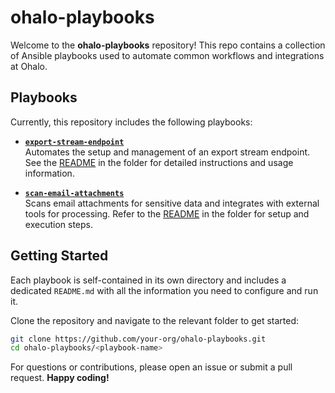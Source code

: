 # ohalo-playbooks

Welcome to the **ohalo-playbooks** repository! This repo contains a collection of Ansible playbooks used to automate common workflows and integrations at Ohalo.

## Playbooks

Currently, this repository includes the following playbooks:

- **[`export-stream-endpoint`](./export-stream-endpoint/)**  
  Automates the setup and management of an export stream endpoint. See the [README](./export-stream-endpoint/README.md) in the folder for detailed instructions and usage information.

- **[`scan-email-attachments`](./scan-email-attachments/)**  
  Scans email attachments for sensitive data and integrates with external tools for processing. Refer to the [README](./scan-email-attachments/README.md) in the folder for setup and execution steps.

## Getting Started

Each playbook is self-contained in its own directory and includes a dedicated `README.md` with all the information you need to configure and run it.

Clone the repository and navigate to the relevant folder to get started:

```bash
git clone https://github.com/your-org/ohalo-playbooks.git
cd ohalo-playbooks/<playbook-name>
```

For questions or contributions, please open an issue or submit a pull request.
**Happy coding!**
